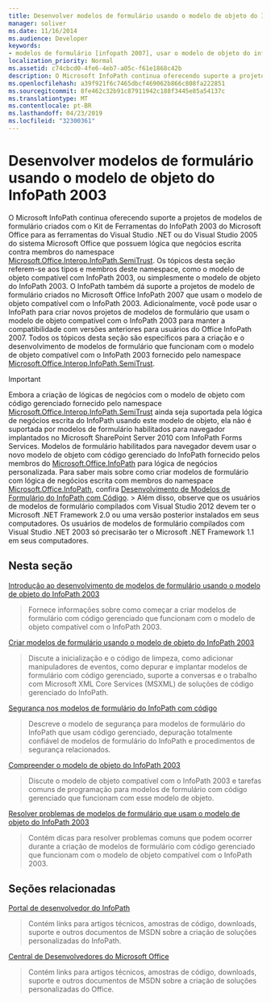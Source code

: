 ```yaml
---
title: Desenvolver modelos de formulário usando o modelo de objeto do InfoPath 2003
manager: soliver
ms.date: 11/16/2014
ms.audience: Developer
keywords:
- modelos de formulário [infopath 2007], usar o modelo de objeto do infopath 2003, modelos de formulário compatíveis com InfoPath 2003,InfoPath 2007, desenvolver modelos de formulário usando o modelo de objeto do InfoPath 2003, modelos de objeto [InfoPath 2003], desenvolver modelos de formulário com código gerenciado
localization_priority: Normal
ms.assetid: c74cbcd0-4fe6-4eb7-a05c-f61e1868c42b
description: O Microsoft InfoPath continua oferecendo suporte a projetos de modelos de formulário criados com o Kit de Ferramentas do InfoPath 2003 do Microsoft Office para as ferramentas do Visual Studio .NET ou do Visual Studio 2005 do sistema Microsoft Office que possuem lógica que negócios escrita contra membros do namespace Microsoft.Office.Interop.InfoPath.SemiTrust. Os tópicos desta seção referem-se aos tipos e membros deste namespace, como o modelo de objeto compatível com InfoPath 2003, ou simplesmente o modelo de objeto do InfoPath 2003. O InfoPath também dá suporte a projetos de modelo de formulário criados no Microsoft Office InfoPath 2007 que usam o modelo de objeto compatível com o InfoPath 2003. Adicionalmente, você pode usar o InfoPath para criar novos projetos de modelos de formulário que usam o modelo de objeto compatível com o InfoPath 2003 para manter a compatibilidade com versões anteriores para usuários do Office InfoPath 2007. Todos os tópicos desta seção são específicos para a criação e o desenvolvimento de modelos de formulário que funcionam com o modelo de objeto compatível com o InfoPath 2003 fornecido pelo namespace Microsoft.Office.Interop.InfoPath.SemiTrust.
ms.openlocfilehash: a39f921f6c7465dbcf469062b866c808fa222851
ms.sourcegitcommit: 8fe462c32b91c87911942c188f3445e85a54137c
ms.translationtype: MT
ms.contentlocale: pt-BR
ms.lasthandoff: 04/23/2019
ms.locfileid: "32300361"
---
```

# <a name="developing-form-templates-using-the-infopath-2003-object-model"></a>Desenvolver modelos de formulário usando o modelo de objeto do InfoPath 2003

O Microsoft InfoPath continua oferecendo suporte a projetos de modelos de formulário criados com o Kit de Ferramentas do InfoPath 2003 do Microsoft Office para as ferramentas do Visual Studio .NET ou do Visual Studio 2005 do sistema Microsoft Office que possuem lógica que negócios escrita contra membros do namespace [Microsoft.Office.Interop.InfoPath.SemiTrust](https://msdn.microsoft.com/library/Microsoft.Office.Interop.InfoPath.SemiTrust.aspx). Os tópicos desta seção referem-se aos tipos e membros deste namespace, como o modelo de objeto compatível com InfoPath 2003, ou simplesmente o modelo de objeto do InfoPath 2003. O InfoPath também dá suporte a projetos de modelo de formulário criados no Microsoft Office InfoPath 2007 que usam o modelo de objeto compatível com o InfoPath 2003. Adicionalmente, você pode usar o InfoPath para criar novos projetos de modelos de formulário que usam o modelo de objeto compatível com o InfoPath 2003 para manter a compatibilidade com versões anteriores para usuários do Office InfoPath 2007. Todos os tópicos desta seção são específicos para a criação e o desenvolvimento de modelos de formulário que funcionam com o modelo de objeto compatível com o InfoPath 2003 fornecido pelo namespace [Microsoft.Office.Interop.InfoPath.SemiTrust](https://msdn.microsoft.com/library/Microsoft.Office.Interop.InfoPath.SemiTrust.aspx). 
  
> [!IMPORTANT]
> Embora a criação de lógicas de negócios com o modelo de objeto com código gerenciado fornecido pelo namespace [Microsoft.Office.Interop.InfoPath.SemiTrust](https://msdn.microsoft.com/library/Microsoft.Office.Interop.InfoPath.SemiTrust.aspx) ainda seja suportada pela lógica de negócios escrita do InfoPath usando este modelo de objeto, ela não é suportada por modelos de formulário habilitados para navegador implantados no Microsoft SharePoint Server 2010 com InfoPath Forms Services. Modelos de formulário habilitados para navegador devem usar o novo modelo de objeto com código gerenciado do InfoPath fornecido pelos membros do [Microsoft.Office.InfoPath](https://msdn.microsoft.com/library/Microsoft.Office.InfoPath.aspx) para lógica de negócios personalizada. Para saber mais sobre como criar modelos de formulário com lógica de negócios escrita com membros do namespace [Microsoft.Office.InfoPath](https://msdn.microsoft.com/library/Microsoft.Office.InfoPath.aspx), confira [Desenvolvimento de Modelos de Formulário do InfoPath com Código](developing-infopath-form-templates-with-code.md). > Além disso, observe que os usuários de modelos de formulário compilados com Visual Studio 2012 devem ter o Microsoft .NET Framework 2.0 ou uma versão posterior instalados em seus computadores. Os usuários de modelos de formulário compilados com Visual Studio .NET 2003 só precisarão ter o Microsoft .NET Framework 1.1 em seus computadores. 
  
## <a name="in-this-section"></a>Nesta seção

[Introdução ao desenvolvimento de modelos de formulário usando o modelo de objeto do InfoPath 2003](get-started-developing-form-templates-using-infopath-object-model.md)
  
> Fornece informações sobre como começar a criar modelos de formulário com código gerenciado que funcionam com o modelo de objeto compatível com o InfoPath 2003.
    
[Criar modelos de formulário usando o modelo de objeto do InfoPath 2003](creating-form-templates-using-the-infopath-2003-object-model.md)
  
> Discute a inicialização e o código de limpeza, como adicionar manipuladores de eventos, como depurar e implantar modelos de formulário com código gerenciado, suporte a conversas e o trabalho com Microsoft XML Core Services (MSXML) de soluções de código gerenciado do InfoPath.
    
[Segurança nos modelos de formulário do InfoPath com código](security-in-infopath-form-templates-with-code.md)
  
> Descreve o modelo de segurança para modelos de formulário do InfoPath que usam código gerenciado, depuração totalmente confiável de modelos de formulário do InfoPath e procedimentos de segurança relacionados.
    
[Compreender o modelo de objeto do InfoPath 2003](understanding-the-infopath-2003-object-model.md)
  
> Discute o modelo de objeto compatível com o InfoPath 2003 e tarefas comuns de programação para modelos de formulário com código gerenciado que funcionam com esse modelo de objeto.
    
[Resolver problemas de modelos de formulário que usam o modelo de objeto do InfoPath 2003](troubleshoot-form-templates-that-use-infopath-object-model.md)
  
> Contém dicas para resolver problemas comuns que podem ocorrer durante a criação de modelos de formulário com código gerenciado que funcionam com o modelo de objeto compatível com o InfoPath 2003.
    
## <a name="related-sections"></a>Seções relacionadas

[Portal de desenvolvedor do InfoPath](https://go.microsoft.com/fwlink?LinkID=11689)
  
> Contém links para artigos técnicos, amostras de código, downloads, suporte e outros documentos de MSDN sobre a criação de soluções personalizadas do InfoPath.
    
[Central de Desenvolvedores do Microsoft Office](https://go.microsoft.com/fwlink?LinkID=27128)
  
> Contém links para artigos técnicos, amostras de código, downloads, suporte e outros documentos de MSDN sobre a criação de soluções personalizadas do Office.
    

